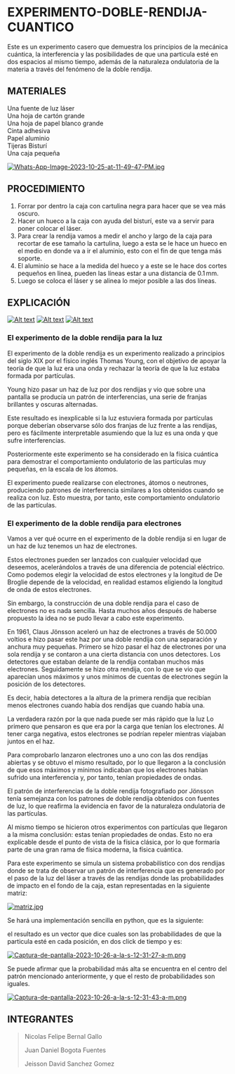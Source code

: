 # EXPERIMENTO-DOBLE-RENDIJA-CUANTICO

Este es un experimento casero que demuestra los principios de la mecánica cuántica, la interferencia y las posibilidades de que una particula esté en dos espacios al mismo tiempo, además de la naturaleza ondulatoria de la materia a través del fenómeno de la doble rendija.

## MATERIALES
Una fuente de luz láser <br>
Una hoja de cartón grande <br>
Una hoja de papel blanco grande <br>
Cinta adhesiva <br>
Papel aluminio <br>
Tijeras
Bisturí <br>
Una caja pequeña <br>

[![Whats-App-Image-2023-10-25-at-11-49-47-PM.jpg](https://i.postimg.cc/RVP3BPLv/Whats-App-Image-2023-10-25-at-11-49-47-PM.jpg)](https://postimg.cc/kBbMNvHH)



## PROCEDIMIENTO 
1. Forrar por dentro la caja con cartulina negra para hacer que se vea más oscuro. 
2. Hacer un hueco a la caja con ayuda del bisturí, este va a servir para poner colocar el láser.
3. Para crear la rendija vamos a medir el ancho y largo de la caja para recortar de ese tamaño la cartulina, luego a esta se le hace un hueco en el medio en donde va a ir el aluminio, esto con el fin de que tenga más soporte.
4. El aluminio se hace a la medida del hueco y a este se le hace dos cortes pequeños en línea, pueden las líneas estar a una distancia de 0.1 mm.
5. Luego se coloca el láser y se alinea lo mejor posible a las dos líneas.



## EXPLICACIÓN
[![Alt text](https://img.youtube.com/vi/3dSgFtJQbgo/0.jpg)](https://www.youtube.com/watch?v=3dSgFtJQbgo)
[![Alt text](https://img.youtube.com/vi/jw-emyKQNLc/0.jpg)](https://www.youtube.com/watch?v=jw-emyKQNLc)
[![Alt text](https://img.youtube.com/vi/mc9RcqHUECs/0.jpg)](https://www.youtube.com/watch?v=mc9RcqHUECs)





### El experimento de la doble rendija para la luz
El experimento de la doble rendija es un experimento realizado a principios del siglo XIX por el físico inglés Thomas Young, con el objetivo de apoyar la teoría de que la luz era una onda y rechazar la teoría de que la luz estaba formada por partículas.

Young hizo pasar un haz de luz por dos rendijas y vio que sobre una pantalla se producía un patrón de interferencias, una serie de franjas brillantes y oscuras alternadas.

Este resultado es inexplicable si la luz estuviera formada por partículas porque deberían observarse sólo dos franjas de luz frente a las rendijas, pero es fácilmente interpretable asumiendo que la luz es una onda y que sufre interferencias.

Posteriormente este experimento se ha considerado en la física cuántica para demostrar el comportamiento ondulatorio de las partículas muy pequeñas, en la escala de los átomos.

El experimento puede realizarse con electrones, átomos o neutrones, produciendo patrones de interferencia similares a los obtenidos cuando se realiza con luz. Esto muestra, por tanto, este comportamiento ondulatorio de las partículas.

### El experimento de la doble rendija para electrones
Vamos a ver qué ocurre en el experimento de la doble rendija si en lugar de un haz de luz tenemos un haz de electrones.

Estos electrones pueden ser lanzados con cualquier velocidad que deseemos, acelerándolos a través de una diferencia de potencial eléctrico. Como podemos elegir la velocidad de estos electrones y la longitud de De Broglie depende de la velocidad, en realidad estamos eligiendo la longitud de onda de estos electrones.

Sin embargo, la construcción de una doble rendija para el caso de electrones no es nada sencilla. Hasta muchos años después de haberse propuesto la idea no se pudo llevar a cabo este experimento.

En 1961, Claus Jönsson aceleró un haz de electrones a través de 50.000 voltios e hizo pasar este haz por una doble rendija con una separación y anchura muy pequeñas.
Primero se hizo pasar el haz de electrones por una sola rendija y se contaron a una cierta distancia con unos detectores. Los detectores que estaban delante de la rendija contaban muchos más electrones.
Seguidamente se hizo otra rendija, con lo que se vio que aparecían unos máximos y unos mínimos de cuentas de electrones según la posición de los detectores.

Es decir, había detectores a la altura de la primera rendija que recibían menos electrones cuando había dos rendijas que cuando había una.

La verdadera razón por la que nada puede ser más rápido que la luz
Lo primero que pensaron es que era por la carga que tenían los electrones. Al tener carga negativa, estos electrones se podrían repeler mientras viajaban juntos en el haz.

Para comprobarlo lanzaron electrones uno a uno con las dos rendijas abiertas y se obtuvo el mismo resultado, por lo que llegaron a la conclusión de que esos máximos y mínimos indicaban que los electrones habían sufrido una interferencia y, por tanto, tenían propiedades de ondas.

El patrón de interferencias de la doble rendija fotografiado por Jönsson tenía semejanza con los patrones de doble rendija obtenidos con fuentes de luz, lo que reafirma la evidencia en favor de la naturaleza ondulatoria de las partículas.

Al mismo tiempo se hicieron otros experimentos con partículas que llegaron a la misma conclusión: estas tenían propiedades de ondas. Esto no era explicable desde el punto de vista de la física clásica, por lo que formaría parte de una gran rama de física moderna, la física cuántica.

Para este experimento se simula un sistema probabilístico con dos rendijas donde se trata de observar un patrón de interferencia que es generado por el paso de la luz del láser a través de las rendijas donde las probabilidades de impacto en el fondo de la caja, estan representadas en la siguiente matriz: 

[![matriz.jpg](https://i.postimg.cc/8CTMkFrS/matriz.jpg)](https://postimg.cc/mP6t8gwX)

Se hará una implementación sencilla en python, que es la siguiente:


el resultado es un vector que dice cuales son las probabilidades de que la particula esté en cada posición, en dos click de tiempo y es:

[![Captura-de-pantalla-2023-10-26-a-la-s-12-31-27-a-m.png](https://i.postimg.cc/Zqr9NJpL/Captura-de-pantalla-2023-10-26-a-la-s-12-31-27-a-m.png)](https://postimg.cc/8FzPQQyF)


Se puede afirmar que la probabilidad más alta se encuentra en el centro del patrón mencionado anteriormente, y que el resto de probabilidades son iguales.

[![Captura-de-pantalla-2023-10-26-a-la-s-12-31-43-a-m.png](https://i.postimg.cc/J7TsZ6DS/Captura-de-pantalla-2023-10-26-a-la-s-12-31-43-a-m.png)](https://postimg.cc/SjMQpGGG)

## INTEGRANTES 
> Nicolas Felipe Bernal Gallo
>
> Juan Daniel Bogota Fuentes
>
> Jeisson David Sanchez Gomez
> 
